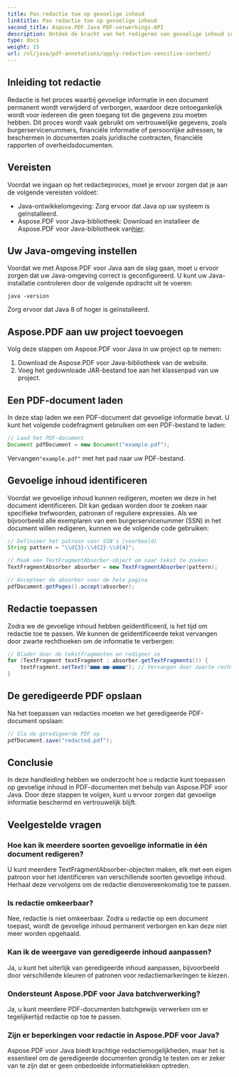 ```yaml
---
title: Pas redactie toe op gevoelige inhoud
linktitle: Pas redactie toe op gevoelige inhoud
second_title: Aspose.PDF Java PDF-verwerkings-API
description: Ontdek de kracht van het redigeren van gevoelige inhoud in PDF's met Aspose.PDF voor Java.
type: docs
weight: 15
url: /nl/java/pdf-annotations/apply-redaction-sensitive-content/
---
```


## Inleiding tot redactie

Redactie is het proces waarbij gevoelige informatie in een document permanent wordt verwijderd of verborgen, waardoor deze ontoegankelijk wordt voor iedereen die geen toegang tot die gegevens zou moeten hebben. Dit proces wordt vaak gebruikt om vertrouwelijke gegevens, zoals burgerservicenummers, financiële informatie of persoonlijke adressen, te beschermen in documenten zoals juridische contracten, financiële rapporten of overheidsdocumenten.

## Vereisten

Voordat we ingaan op het redactieproces, moet je ervoor zorgen dat je aan de volgende vereisten voldoet:

- Java-ontwikkelomgeving: Zorg ervoor dat Java op uw systeem is geïnstalleerd.
-  Aspose.PDF voor Java-bibliotheek: Download en installeer de Aspose.PDF voor Java-bibliotheek van[hier](https://releases.aspose.com/pdf/java/).


## Uw Java-omgeving instellen

Voordat we met Aspose.PDF voor Java aan de slag gaan, moet u ervoor zorgen dat uw Java-omgeving correct is geconfigureerd. U kunt uw Java-installatie controleren door de volgende opdracht uit te voeren:

```java -version```

Zorg ervoor dat Java 8 of hoger is geïnstalleerd.

## Aspose.PDF aan uw project toevoegen

Volg deze stappen om Aspose.PDF voor Java in uw project op te nemen:

1. Download de Aspose.PDF voor Java-bibliotheek van de website.
2. Voeg het gedownloade JAR-bestand toe aan het klassenpad van uw project.

## Een PDF-document laden

In deze stap laden we een PDF-document dat gevoelige informatie bevat. U kunt het volgende codefragment gebruiken om een PDF-bestand te laden:

```java
// Laad het PDF-document
Document pdfDocument = new Document("example.pdf");
```

 Vervangen`"example.pdf"` met het pad naar uw PDF-bestand.

## Gevoelige inhoud identificeren

Voordat we gevoelige inhoud kunnen redigeren, moeten we deze in het document identificeren. Dit kan gedaan worden door te zoeken naar specifieke trefwoorden, patronen of reguliere expressies. Als we bijvoorbeeld alle exemplaren van een burgerservicenummer (SSN) in het document willen redigeren, kunnen we de volgende code gebruiken:

```java
// Definieer het patroon voor SSN's (voorbeeld)
String pattern = "\\d{3}-\\d{2}-\\d{4}";

// Maak een TextFragmentAbsorber-object om naar tekst te zoeken
TextFragmentAbsorber absorber = new TextFragmentAbsorber(pattern);

// Accepteer de absorber voor de hele pagina
pdfDocument.getPages().accept(absorber);
```

## Redactie toepassen

Zodra we de gevoelige inhoud hebben geïdentificeerd, is het tijd om redactie toe te passen. We kunnen de geïdentificeerde tekst vervangen door zwarte rechthoeken om de informatie te verbergen:

```java
// Blader door de tekstfragmenten en redigeer ze
for (TextFragment textFragment : absorber.getTextFragments()) {
    textFragment.setText("■■■-■■-■■■■"); // Vervangen door zwarte rechthoeken
}
```

## De geredigeerde PDF opslaan

Na het toepassen van redacties moeten we het geredigeerde PDF-document opslaan:

```java
// Sla de geredigeerde PDF op
pdfDocument.save("redacted.pdf");
```

## Conclusie

In deze handleiding hebben we onderzocht hoe u redactie kunt toepassen op gevoelige inhoud in PDF-documenten met behulp van Aspose.PDF voor Java. Door deze stappen te volgen, kunt u ervoor zorgen dat gevoelige informatie beschermd en vertrouwelijk blijft.

## Veelgestelde vragen

### Hoe kan ik meerdere soorten gevoelige informatie in één document redigeren?

U kunt meerdere TextFragmentAbsorber-objecten maken, elk met een eigen patroon voor het identificeren van verschillende soorten gevoelige inhoud. Herhaal deze vervolgens om de redactie dienovereenkomstig toe te passen.

### Is redactie omkeerbaar?

Nee, redactie is niet omkeerbaar. Zodra u redactie op een document toepast, wordt de gevoelige inhoud permanent verborgen en kan deze niet meer worden opgehaald.

### Kan ik de weergave van geredigeerde inhoud aanpassen?

Ja, u kunt het uiterlijk van geredigeerde inhoud aanpassen, bijvoorbeeld door verschillende kleuren of patronen voor redactiemarkeringen te kiezen.

### Ondersteunt Aspose.PDF voor Java batchverwerking?

Ja, u kunt meerdere PDF-documenten batchgewijs verwerken om er tegelijkertijd redactie op toe te passen.

### Zijn er beperkingen voor redactie in Aspose.PDF voor Java?

Aspose.PDF voor Java biedt krachtige redactiemogelijkheden, maar het is essentieel om de geredigeerde documenten grondig te testen om er zeker van te zijn dat er geen onbedoelde informatielekken optreden.